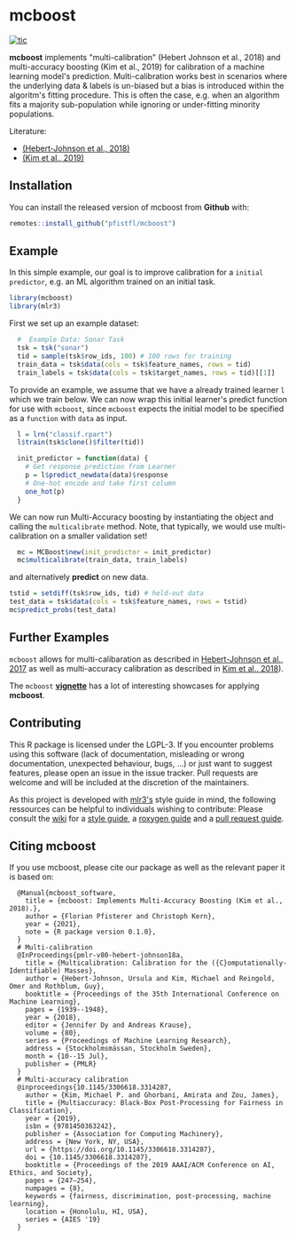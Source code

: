 # mcboost

<!-- badges: start -->
[![tic](https://github.com/pfistfl/mcboost/workflows/tic/badge.svg?branch=main)](https://github.com/pfistfl/mcboost/actions)
<!-- badges: end -->

**mcboost** implements "multi-calibration" (Hebert Johnson et al., 2018) and multi-accuracy boosting (Kim et al., 2019) for calibration of a machine learning model's prediction.  Multi-calibration works best in scenarios where the underlying data & labels is un-biased but a bias is introduced within the algoritm's fitting procedure. This is often the case, e.g. when an algorithm fits a majority sub-population while ignoring or under-fitting minority populations.

Literature:
  - [(Hebert-Johnson et al., 2018)](http://proceedings.mlr.press/v80/hebert-johnson18a.html)
  - [(Kim et al., 2019)](https://arxiv.org/pdf/1805.12317.pdf)

## Installation

You can install the released version of mcboost from **Github** with:

``` r
remotes::install_github("pfistfl/mcboost")
```

## Example

In this simple example, our goal is to improve calibration
for a `initial predictor`, e.g. an ML algorithm trained on
an initial task.

``` r
library(mcboost)
library(mlr3)
```

First we set up an example dataset:

```r
  #  Example Data: Sonar Task
  tsk = tsk("sonar")
  tid = sample(tsk$row_ids, 100) # 100 rows for training
  train_data = tsk$data(cols = tsk$feature_names, rows = tid)
  train_labels = tsk$data(cols = tsk$target_names, rows = tid)[[1]]
```

To provide an example, we assume that we have a already trained learner `l` which we train below.
We can now wrap this initial learner's predict function for use with `mcboost`, since `mcboost` expects the initial model to be specified as a `function` with `data` as input.

```r
  l = lrn("classif.rpart")
  l$train(tsk$clone()$filter(tid))

  init_predictor = function(data) {
    # Get response prediction from Learner
    p = l$predict_newdata(data)$response
    # One-hot encode and take first column
    one_hot(p)
  }
```


We can now run Multi-Accuracy boosting by instantiating the object and calling the `multicalibrate` method.
Note, that typically, we would use multi-calibration on a smaller validation set!

```r
  mc = MCBoost$new(init_predictor = init_predictor)
  mc$multicalibrate(train_data, train_labels)
```

and alternatively **predict** on new data.

```r
tstid = setdiff(tsk$row_ids, tid) # held-out data
test_data = tsk$data(cols = tsk$feature_names, rows = tstid)
mc$predict_probs(test_data)
```


## Further Examples

`mcboost` allows for multi-calibaration as described in [Hebert-Johnson et al., 2017](http://proceedings.mlr.press/v80/hebert-johnson18a) as well as multi-accuracy calibration as described in [Kim et al., 2018](https://arxiv.org/pdf/1805.12317.pdf)).

The `mcboost` [**vignette**](https://pfistfl.github.io/mcboost/articles/mcboost_basics_extensions.html) has a lot of interesting showcases for applying **mcboost**.


## Contributing

This R package is licensed under the LGPL-3.
If you encounter problems using this software (lack of documentation, misleading or wrong documentation, unexpected behaviour, bugs, …) or just want to suggest features, please open an issue in the issue tracker.
Pull requests are welcome and will be included at the discretion of the maintainers.

As this project is developed with [mlr3's](https://github.com/mlr-org/mlr3/) style guide in mind, the following ressources can be helpful
to individuals wishing to contribute: Please consult the [wiki](https://github.com/mlr-org/mlr3/wiki/) for a [style guide](https://github.com/mlr-org/mlr3/wiki/Style-Guide), a [roxygen guide](https://github.com/mlr-org/mlr3/wiki/Roxygen-Guide) and a [pull request guide](https://github.com/mlr-org/mlr3/wiki/PR-Guidelines).

## Citing mcboost

If you use mcboost, please cite our package as well as the relevant paper it is based on:

```
  @Manual{mcboost_software,
    title = {mcboost: Implements Multi-Accuracy Boosting (Kim et al., 2018).},
    author = {Florian Pfisterer and Christoph Kern},
    year = {2021},
    note = {R package version 0.1.0},
  }
  # Multi-calibration
  @InProceedings{pmlr-v80-hebert-johnson18a,
    title = {Multicalibration: Calibration for the ({C}omputationally-Identifiable) Masses},
    author = {Hebert-Johnson, Ursula and Kim, Michael and Reingold, Omer and Rothblum, Guy},
    booktitle = {Proceedings of the 35th International Conference on Machine Learning},
    pages = {1939--1948},
    year = {2018},
    editor = {Jennifer Dy and Andreas Krause},
    volume = {80},
    series = {Proceedings of Machine Learning Research},
    address = {Stockholmsmässan, Stockholm Sweden},
    month = {10--15 Jul},
    publisher = {PMLR}
  }
  # Multi-accuracy calibration
  @inproceedings{10.1145/3306618.3314287,
    author = {Kim, Michael P. and Ghorbani, Amirata and Zou, James},
    title = {Multiaccuracy: Black-Box Post-Processing for Fairness in Classification},
    year = {2019},
    isbn = {9781450363242},
    publisher = {Association for Computing Machinery},
    address = {New York, NY, USA},
    url = {https://doi.org/10.1145/3306618.3314287},
    doi = {10.1145/3306618.3314287},
    booktitle = {Proceedings of the 2019 AAAI/ACM Conference on AI, Ethics, and Society},
    pages = {247–254},
    numpages = {8},
    keywords = {fairness, discrimination, post-processing, machine learning},
    location = {Honolulu, HI, USA},
    series = {AIES '19}
  }

```